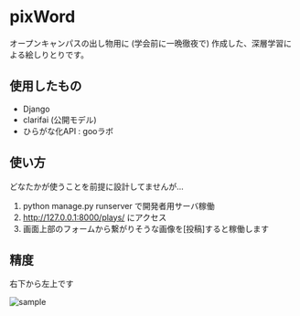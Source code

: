 # pixWord

オープンキャンパスの出し物用に (学会前に一晩徹夜で) 作成した、深層学習による絵しりとりです。

## 使用したもの

- Django
- clarifai (公開モデル)
- ひらがな化API : gooラボ

## 使い方

どなたかが使うことを前提に設計してませんが...

1.  python manage.py runserver で開発者用サーバ稼働
2.   http://127.0.0.1:8000/plays/  にアクセス
3.  画面上部のフォームから繋がりそうな画像を[投稿]すると稼働します

## 精度

右下から左上です

![sample](https://github.com/rerejii/pixWord/blob/master/sample.png)

